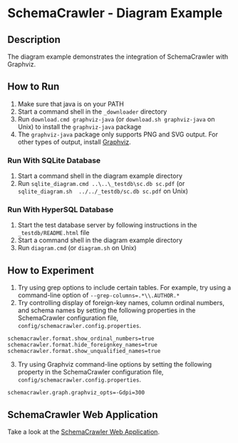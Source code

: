 # SchemaCrawler - Diagram Example

## Description
The diagram example demonstrates the integration of SchemaCrawler with Graphviz.

## How to Run
1. Make sure that java is on your PATH
2. Start a command shell in the `_downloader` directory 
3. Run `download.cmd graphviz-java` (or `download.sh graphviz-java` on Unix) to
   install the `graphviz-java` package
4. The `graphviz-java` package only supports PNG and SVG output. For other types of
   output, install [Graphviz](https://www.graphviz.org/).

### Run With SQLite Database

1. Start a command shell in the diagram example directory 
2. Run `sqlite_diagram.cmd ..\..\_testdb\sc.db sc.pdf` (or `sqlite_diagram.sh  ../../_testdb/sc.db sc.pdf` on Unix) 

### Run With HyperSQL Database

1. Start the test database server by following instructions in the `_testdb/README.html` file
2. Start a command shell in the diagram example directory 
3. Run `diagram.cmd` (or `diagram.sh` on Unix) 

## How to Experiment
1. Try using grep options to include certain tables. For example, try using a command-line option of `--grep-columns=.*\\.AUTHOR.*`
2. Try controlling display of foreign-key names, column ordinal numbers, and schema names by setting the 
   following properties in the SchemaCrawler configuration file, `config/schemacrawler.config.properties`. 

```           
schemacrawler.format.show_ordinal_numbers=true        
schemacrawler.format.hide_foreignkey_names=true
schemacrawler.format.show_unqualified_names=true
```    

3. Try using Graphviz command-line options by setting the following property in the SchemaCrawler configuration file, 
   `config/schemacrawler.config.properties`. 
    
```        
schemacrawler.graph.graphviz_opts=-Gdpi=300
```    

## SchemaCrawler Web Application

Take a look at the [SchemaCrawler Web Application](https://www.schemacrawler.com/webapp.html).
